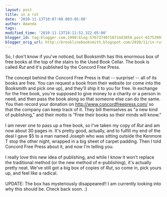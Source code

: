 ```yaml
---
layout: post
title: in a rut
date: '2010-11-13T10:07:00.003-05:00'
author: Amanda
tags: 
modified_time: '2010-11-13T18:11:52.322-05:00'
blogger_id: tag:blogger.com,1999:blog-5767374071871443859.post-6575399332152805391
blogger_orig_url: http://brooklinebooksmith.blogspot.com/2010/11/in-rut.html
---
```


So, I don't know if you've noticed, but Booksmith has this enormous box of free books at the top of the stairs to the Used Book Cellar. The book is called <em>Rut </em>and it's published by the Concord Free Press.<br /><br />The concept behind the Concord Free Press is that -- surprise! -- all of its books are free. You can request a book from their website (or come into the Booksmith and pick one up), and they'll ship it to you for free. In exchange for the free book, you're supposed to give money to a charity or a person in need, and then pass the book along so that someone else can do the same. You then record your donation on <a href="http://www.concordfreepress.com/">http://www.concordfreepress.com/</a> so that the company can keep track of it. They bill themselves as "a new kind of publishing," and their motto is "Free their books so their minds will know."<br /><br />I am never one to pass up a free book, so I've taken my copy of <em>Rut </em>and am now about 30 pages in. It's pretty good, actually, and to fulfill my end of the deal I gave $5 to a man named Joseph who was sitting outside the Kenmore T stop the other night, wrapped in a big sheet of carpet padding. Then I told Concord Free Press about it, and now I'm telling you.<br /><br />I really love this new idea of publishing, and while I know it won't replace the traditional method (or the new method of e-publishing), it's actually pretty neat. We've still got a big box of copies of <em>Rut</em>, so come in, pick yours up, and feel like a radical.<br /><br />UPDATE: The box has mysteriously disappeared!! I am currently looking into why this should be. Check back soon. :)